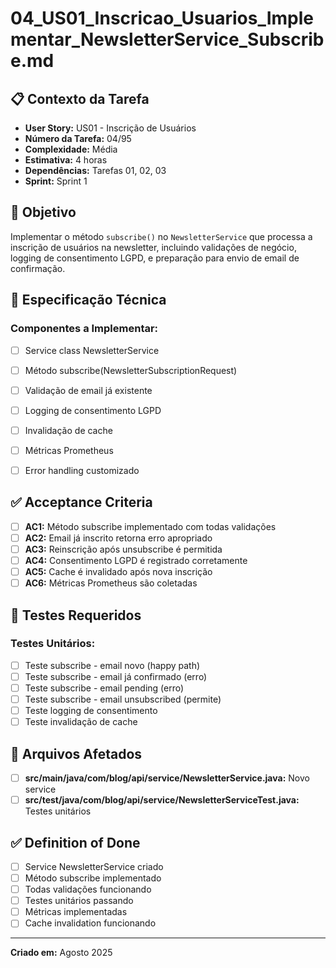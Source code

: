 # 04_US01_Inscricao_Usuarios_Implementar_NewsletterService_Subscribe.md

## 📋 Contexto da Tarefa
- **User Story:** US01 - Inscrição de Usuários
- **Número da Tarefa:** 04/95
- **Complexidade:** Média
- **Estimativa:** 4 horas
- **Dependências:** Tarefas 01, 02, 03
- **Sprint:** Sprint 1

## 🎯 Objetivo
Implementar o método `subscribe()` no `NewsletterService` que processa a inscrição de usuários na newsletter, incluindo validações de negócio, logging de consentimento LGPD, e preparação para envio de email de confirmação.

## 📝 Especificação Técnica

### **Componentes a Implementar:**
- [ ] Service class NewsletterService
- [ ] Método subscribe(NewsletterSubscriptionRequest)
- [ ] Validação de email já existente
- [ ] Logging de consentimento LGPD
- [ ] Invalidação de cache
- [ ] Métricas Prometheus
- [ ] Error handling customizado


## ✅ Acceptance Criteria
- [ ] **AC1:** Método subscribe implementado com todas validações
- [ ] **AC2:** Email já inscrito retorna erro apropriado
- [ ] **AC3:** Reinscrição após unsubscribe é permitida
- [ ] **AC4:** Consentimento LGPD é registrado corretamente
- [ ] **AC5:** Cache é invalidado após nova inscrição
- [ ] **AC6:** Métricas Prometheus são coletadas

## 🧪 Testes Requeridos

### **Testes Unitários:**
- [ ] Teste subscribe - email novo (happy path)
- [ ] Teste subscribe - email já confirmado (erro)
- [ ] Teste subscribe - email pending (erro)
- [ ] Teste subscribe - email unsubscribed (permite)
- [ ] Teste logging de consentimento
- [ ] Teste invalidação de cache

## 🔗 Arquivos Afetados
- [ ] **src/main/java/com/blog/api/service/NewsletterService.java:** Novo service
- [ ] **src/test/java/com/blog/api/service/NewsletterServiceTest.java:** Testes unitários

## ✅ Definition of Done
- [ ] Service NewsletterService criado
- [ ] Método subscribe implementado
- [ ] Todas validações funcionando
- [ ] Testes unitários passando
- [ ] Métricas implementadas
- [ ] Cache invalidation funcionando

---

**Criado em:** Agosto 2025